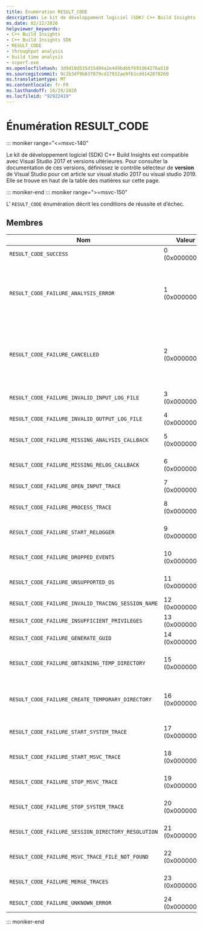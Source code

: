 ```yaml
---
title: Énumération RESULT_CODE
description: Le kit de développement logiciel (SDK) C++ Build Insights RESULT_CODE référence Enum.
ms.date: 02/12/2020
helpviewer_keywords:
- C++ Build Insights
- C++ Build Insights SDK
- RESULT_CODE
- throughput analysis
- build time analysis
- vcperf.exe
ms.openlocfilehash: 3d9d18d535d15d04a2e449bdbbf693364276a518
ms.sourcegitcommit: 9c2b3df9b837879cd17932ae9f61cdd142078260
ms.translationtype: MT
ms.contentlocale: fr-FR
ms.lasthandoff: 10/29/2020
ms.locfileid: "92922419"
---
```

# <a name="result_code-enum"></a>Énumération RESULT_CODE

::: moniker range="<=msvc-140"

Le kit de développement logiciel (SDK) C++ Build Insights est compatible avec Visual Studio 2017 et versions ultérieures. Pour consulter la documentation de ces versions, définissez le contrôle sélecteur de **version** de Visual Studio pour cet article sur visual studio 2017 ou visual studio 2019. Elle se trouve en haut de la table des matières sur cette page.

::: moniker-end
::: moniker range=">=msvc-150"

L' `RESULT_CODE` énumération décrit les conditions de réussite et d’échec.

## <a name="members"></a>Membres

| Nom | Valeur | Description |
|--|--|--|
| `RESULT_CODE_SUCCESS` | 0 (0x00000000) | L'opération a réussi. |
| `RESULT_CODE_FAILURE_ANALYSIS_ERROR` | 1 (0x00000001) | L’une de vos fonctions de rappel dans [ANALYSIS_DESCRIPTOR](analysis-descriptor-struct.md) ou [RELOG_DESCRIPTOR](relog-descriptor-struct.md) a retourné la `CALLBACK_CODE_ANALYSIS_FAILURE` valeur. Cette valeur est un membre de l’énumération [CALLBACK_CODE](callback-code-enum.md) . |
| `RESULT_CODE_FAILURE_CANCELLED` | 2 (0x00000002) | L’une de vos fonctions de rappel dans [ANALYSIS_DESCRIPTOR](analysis-descriptor-struct.md) ou [RELOG_DESCRIPTOR](relog-descriptor-struct.md) a retourné la `CALLBACK_CODE_ANALYSIS_CANCEL` valeur. Cette valeur est un membre de l’énumération [CALLBACK_CODE](callback-code-enum.md) . |
| `RESULT_CODE_FAILURE_INVALID_INPUT_LOG_FILE` | 3 (0x00000003) | La trace d’Suivi d’v nements pour Windows d’entrée (ETW) spécifiée n’est pas valide. |
| `RESULT_CODE_FAILURE_INVALID_OUTPUT_LOG_FILE` | 4 (0x00000004) | Le suivi ETW de sortie spécifié n’est pas valide. |
| `RESULT_CODE_FAILURE_MISSING_ANALYSIS_CALLBACK` | 5 (0x00000005) | La structure [ANALYSIS_CALLBACKS](analysis-callbacks-struct.md) n’a pas été initialisée correctement. |
| `RESULT_CODE_FAILURE_MISSING_RELOG_CALLBACK` | 6 (0x00000006) | La structure [RELOG_CALLBACKS](relog-callbacks-struct.md) n’a pas été initialisée correctement. |
| `RESULT_CODE_FAILURE_OPEN_INPUT_TRACE` | 7 (0x00000007) | Impossible d’ouvrir le suivi ETW d’entrée. |
| `RESULT_CODE_FAILURE_PROCESS_TRACE` | 8 (0x00000008) | Une erreur s’est produite lors du traitement du suivi ETW d’entrée. |
| `RESULT_CODE_FAILURE_START_RELOGGER` | 9 (0x00000009) | Une erreur s’est produite lors de la tentative de démarrage de la session de rejournalisation. |
| `RESULT_CODE_FAILURE_DROPPED_EVENTS` | 10 (0x0000000A) | Il manque des événements importants dans la trace ETW d’entrée. |
| `RESULT_CODE_FAILURE_UNSUPPORTED_OS` | 11 (0x0000000B) | Vous utilisez C++ Build Insights sur une version non prise en charge de Windows. |
| `RESULT_CODE_FAILURE_INVALID_TRACING_SESSION_NAME` | 12 (0x0000000C) | Le nom de session fourni n’est pas valide. |
| `RESULT_CODE_FAILURE_INSUFFICIENT_PRIVILEGES` | 13 (0x0000000D) | Cette opération requiert des privilèges d’administrateur. |
| `RESULT_CODE_FAILURE_GENERATE_GUID` | 14 (0x0000000E) | Une erreur s’est produite lors de la génération d’un GUID. |
| `RESULT_CODE_FAILURE_OBTAINING_TEMP_DIRECTORY` | 15 (0x0000000F) | Une erreur s’est produite lors de la tentative de détermination du chemin d’accès au répertoire temporaire. |
| `RESULT_CODE_FAILURE_CREATE_TEMPORARY_DIRECTORY` | 16 (0x00000010) | Une erreur s’est produite lors de la tentative de création d’un répertoire temporaire pour le démarrage de la session de suivi. |
| `RESULT_CODE_FAILURE_START_SYSTEM_TRACE` | 17 (0x00000011) | Une erreur s’est produite lors de la tentative de démarrage de la trace du système. |
| `RESULT_CODE_FAILURE_START_MSVC_TRACE` | 18 (0x00000012) | Une erreur s’est produite lors de la tentative de démarrage de la trace MSVC. |
| `RESULT_CODE_FAILURE_STOP_MSVC_TRACE` | 19 (0x00000013) | Une erreur s’est produite lors de la tentative d’arrêt de la trace MSVC. |
| `RESULT_CODE_FAILURE_STOP_SYSTEM_TRACE` | 20 (0x00000014) | Une erreur s’est produite lors de la tentative de démarrage de la trace du système. |
| `RESULT_CODE_FAILURE_SESSION_DIRECTORY_RESOLUTION` | 21 (0x00000015) | Une trace a été arrêtée, mais le répertoire temporaire de la session de suivi est introuvable. |
| `RESULT_CODE_FAILURE_MSVC_TRACE_FILE_NOT_FOUND` | 22 (0x00000016) | Impossible de trouver le fichier de trace pour la trace MSVC en cours d’arrêt. |
| `RESULT_CODE_FAILURE_MERGE_TRACES` | 23 (0x00000017) | Une erreur s’est produite lors de la fusion des traces à l’aide du contrôle de trace du noyau. |
| `RESULT_CODE_FAILURE_UNKNOWN_ERROR` | 24 (0x00000018) | Une erreur inconnue s'est produite. |

::: moniker-end
